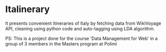 # Italinerary
It presents convenient itineraries of Italy by fetching data from WikiVoyage API, cleaning using python code and auto-tagging using LDA algorithm.<br>

PS: This is a project done for the course 'Data Management for Web' in a group of 3 members in the Masters program at Polimi
